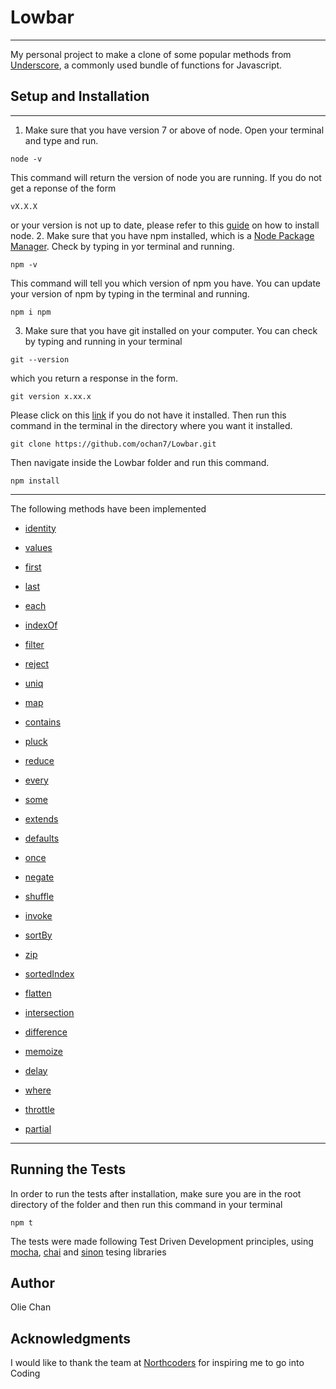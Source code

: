 # Lowbar
---
My personal project to make a clone of some popular methods from [Underscore](http://underscorejs.org/), a commonly used bundle of functions for Javascript.

## Setup and Installation
---
1. Make sure that you have version 7 or above of node. Open your terminal and type and run.
```
node -v
```
This command will return the version of node you are running. If you do not get a reponse of the form
```
vX.X.X
```
or your version is not up to date, please refer to this [guide](https://nodejs.org/en/) on how to install node.
2. Make sure that you have npm installed, which is a [Node Package Manager](https://www.npmjs.com/). Check by typing in yor terminal and running.
```
npm -v
```
This command will tell you which version of npm you have. You can update your version of npm by typing in the terminal and running.
```
npm i npm
```
3. Make sure that you have git installed on your computer. You can check by typing and running in your terminal
```
git --version
```
which you return a response in the form.
```
git version x.xx.x
```
Please click on this [link](https://git-scm.com/) if you do not have it installed. Then run this command in the terminal in the directory where you want it installed.
```
git clone https://github.com/ochan7/Lowbar.git
```
Then navigate inside the Lowbar folder and run this command.
``` 
npm install 
```

---

The following methods have been implemented

* [identity](http://underscorejs.org/#identity)
* [values](http://underscorejs.org/#values)
* [first](http://underscorejs.org/#first)
* [last](http://underscorejs.org/#last)
* [each](http://underscorejs.org/#each)
* [indexOf](http://underscorejs.org/#indexOf)
* [filter](http://underscorejs.org/#filter)
* [reject](http://underscorejs.org/#reject)
* [uniq](http://underscorejs.org/#uniq)
* [map](http://underscorejs.org/#map)
* [contains](http://underscorejs.org/#contains)

* [pluck](http://underscorejs.org/#pluck)
* [reduce](http://underscorejs.org/#reduce)
* [every](http://underscorejs.org/#every)
* [some](http://underscorejs.org/#some)
* [extends](http://underscorejs.org/#extends)
* [defaults](http://underscorejs.org/#defaults)

* [once](http://underscorejs.org/#once)
* [negate](http://underscorejs.org/#negate)
* [shuffle](http://underscorejs.org/#shuffle)
* [invoke](http://underscorejs.org/#invoke)
* [sortBy](http://underscorejs.org/#sortBy)
* [zip](http://underscorejs.org/#zip)
* [sortedIndex](http://underscorejs.org/#sortedIndex)
* [flatten](http://underscorejs.org/#flatten)
* [intersection](http://underscorejs.org/#intersection)
* [difference](http://underscorejs.org/#difference)
* [memoize](http://underscorejs.org/#memoize)

* [delay](http://underscorejs.org/#delay)
* [where](http://underscorejs.org/#where)
* [throttle](http://underscorejs.org/#throttle)
* [partial](http://underscorejs.org/#partial)

---
## Running the Tests
In order to run the tests after installation, make sure you are in the root directory of the folder and then run this command in your terminal

```
npm t
```
The tests were made following Test Driven Development principles, using [mocha](https://mochajs.org/), [chai](http://chaijs.com/) and [sinon](http://sinonjs.org/) tesing libraries
## Author

Olie Chan 


## Acknowledgments

I would like to thank the team at [Northcoders](https://northcoders.com/) for inspiring me to go into Coding
